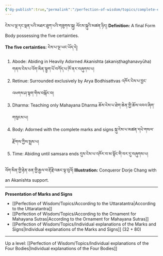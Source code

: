 ```yaml
---
{"dg-publish":true,"permalink":"/perfection-of-wisdom/topics/complete-enjoyment-body/"}
---
```


ངེས་པ་ལྔ་དང་ལྡན་པའི་མཐར་ཐུག་པའི་གཟུགས་སྐུ། ལོངས་སྐུའི་མཚན་ཉིད། 
**Definition:** A final Form Body possessing the five certainties.

**The five certainties:** ངེས་པ་ལྔ་ཡང་ཡོད་དེ། 
1. Abode: Abiding in Heavily Adorned Akanishta (akaniṣṭhaghanavyūha)
   གནས་ངེས་པ་འོག་མིན་སྟུག་པོ་བཀོད་པ་ཁོ་ནར་བཞུགས་པ།
2. Retinue: Surrounded exclusively by Arya Bodhisattvas འཁོར་ངེས་པ་བྱང་འཕགས་ཤ་སྟག་གིས་བསྐོར་བ།
3. Dharma: Teaching only Mahayana Dharma  ཆོས་ངེས་པ་ཐེག་ཆེན་གྱི་ཆོས་འབའ་ཞིག་གསུངས་པ།
4. Body: Adorned with the complete marks and signs སྐུ་ངེས་པ་མཚན་དཔེ་གསལ་རྫོགས་ཀྱིས་སྤྲས་པ།
5. Time: Abiding until samsara ends དུས་ངེས་པ་འཁོར་བ་མ་སྟོང་གི་བར་དུ་བཞུགས་པ།
   
འོག་མིན་གྱི་རྟེན་ཅན་གྱི་རྒྱལ་བ་རྡོ་རྗེ་འཆང་ལྟ་བུའོ།
**Illustration:** Conqueror Dorje Chang with an Akanishta support.

---
**Presentation of Marks and Signs**
- [[Perfection of Wisdom/Topics/According to the Uttaratantra\|According to the Uttaratantra]]
- [[Perfection of Wisdom/Topics/According to the Ornament for Mahayana Sutras\|According to the Ornament for Mahayana Sutras]]
- [[Perfection of Wisdom/Topics/Individual explanations of the Marks and Signs\|Individual explanations of the Marks and Signs]] (32 + 80)

---
Up a level: [[Perfection of Wisdom/Topics/Individual explanations of the Four Bodies\|Individual explanations of the Four Bodies]]